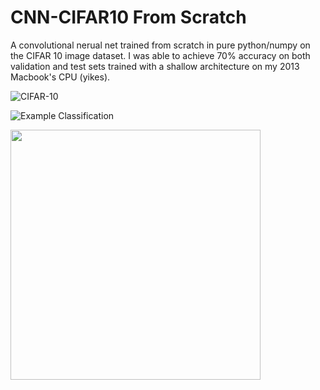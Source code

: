 # CNN-CIFAR10 From Scratch

A convolutional nerual net trained from scratch in pure python/numpy on the CIFAR 10 image dataset. I was able to achieve 70% accuracy on both validation and test sets trained with a shallow architecture on my 2013 Macbook's CPU (yikes).

![CIFAR-10](https://i.imgur.com/YO0GtpU.png)

![Example Classification](https://i.imgur.com/whl7Xrb.png)

<img src="https://i.imgur.com/YzK3VFL.png" width="400">
